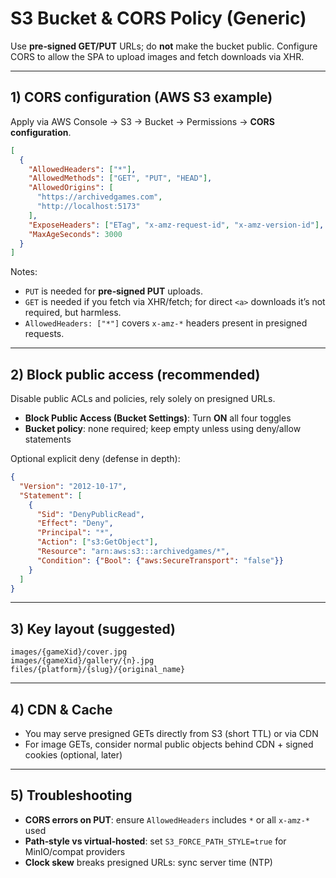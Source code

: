 # S3 Bucket & CORS Policy (Generic)

Use **pre‑signed GET/PUT** URLs; do **not** make the bucket public. Configure CORS to allow the SPA to upload images and fetch downloads via XHR.

---

## 1) CORS configuration (AWS S3 example)
Apply via AWS Console → S3 → Bucket → Permissions → **CORS configuration**.

```json
[
  {
    "AllowedHeaders": ["*"],
    "AllowedMethods": ["GET", "PUT", "HEAD"],
    "AllowedOrigins": [
      "https://archivedgames.com",
      "http://localhost:5173"
    ],
    "ExposeHeaders": ["ETag", "x-amz-request-id", "x-amz-version-id"],
    "MaxAgeSeconds": 3000
  }
]
```

Notes:
- `PUT` is needed for **pre‑signed PUT** uploads.
- `GET` is needed if you fetch via XHR/fetch; for direct `<a>` downloads it’s not required, but harmless.
- `AllowedHeaders: ["*"]` covers `x-amz-*` headers present in presigned requests.

---

## 2) Block public access (recommended)
Disable public ACLs and policies, rely solely on presigned URLs.

- **Block Public Access (Bucket Settings)**: Turn **ON** all four toggles
- **Bucket policy**: none required; keep empty unless using deny/allow statements

Optional explicit deny (defense in depth):
```json
{
  "Version": "2012-10-17",
  "Statement": [
    {
      "Sid": "DenyPublicRead",
      "Effect": "Deny",
      "Principal": "*",
      "Action": ["s3:GetObject"],
      "Resource": "arn:aws:s3:::archivedgames/*",
      "Condition": {"Bool": {"aws:SecureTransport": "false"}}
    }
  ]
}
```

---

## 3) Key layout (suggested)
```
images/{gameXid}/cover.jpg
images/{gameXid}/gallery/{n}.jpg
files/{platform}/{slug}/{original_name}
```

---

## 4) CDN & Cache
- You may serve presigned GETs directly from S3 (short TTL) or via CDN
- For image GETs, consider normal public objects behind CDN + signed cookies (optional, later)

---

## 5) Troubleshooting
- **CORS errors on PUT**: ensure `AllowedHeaders` includes `*` or all `x-amz-*` used
- **Path‑style vs virtual‑hosted**: set `S3_FORCE_PATH_STYLE=true` for MinIO/compat providers
- **Clock skew** breaks presigned URLs: sync server time (NTP)

